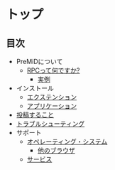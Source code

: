 # トップ

## 目次

* PreMiDについて
  * [RPCって何ですか?](about/whats-premid/)
    * [実例](about/whats-premid/example-pictures.md)
* インストール
  * [エクステンション](installation/extension.md)
  * [アプリケーション](installation/application.md)
* [投稿すること](contributing/contributing.md)
* [トラブルシューティング](troubleshooting/troubleshooting.md)
* サポート
  * [オペレーティング・システム](support/operating-systems/)
    * [他のブラウザ](support/operating-systems/additional-browsers.md)
  * [サービス](support/services.md)



